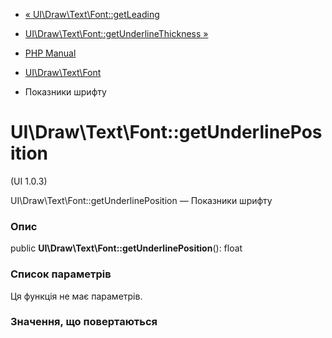 - [« UI\Draw\Text\Font::getLeading](ui-draw-text-font.getleading.md)
- [UI\Draw\Text\Font::getUnderlineThickness
»](ui-draw-text-font.getunderlinethickness.md)

- [PHP Manual](index.md)
- [UI\Draw\Text\Font](class.ui-draw-text-font.md)
- Показники шрифту

# UI\Draw\Text\Font::getUnderlinePosition

(UI 1.0.3)

UI\Draw\Text\Font::getUnderlinePosition — Показники шрифту

### Опис

public **UI\Draw\Text\Font::getUnderlinePosition**(): float

### Список параметрів

Ця функція не має параметрів.

### Значення, що повертаються
